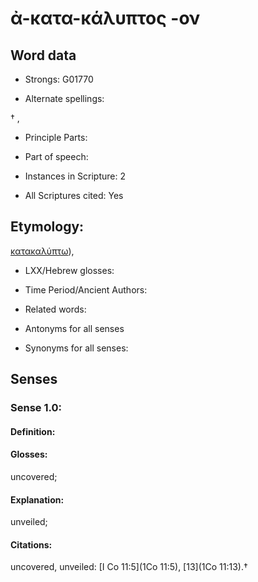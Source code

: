 # ἀ-κατα-κάλυπτος -ον

<!-- Status: S2=NeedsEdits -->
<!-- Lexica used for edits:   -->

## Word data

* Strongs: G01770

* Alternate spellings:

† ,  

* Principle Parts: 


* Part of speech: 


* Instances in Scripture: 2

* All Scriptures cited: Yes

## Etymology: 

[κατακαλύπτω]()),

* LXX/Hebrew glosses: 


* Time Period/Ancient Authors: 


* Related words: 

* Antonyms for all senses

* Synonyms for all senses: 


## Senses 


### Sense  1.0: 

#### Definition: 

#### Glosses: 

uncovered; 

#### Explanation: 

unveiled; 

#### Citations: 

uncovered, unveiled: [I Co 11:5](1Co 11:5), [13](1Co 11:13).†
